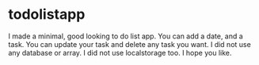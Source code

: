 # todolistapp
I made a minimal, good looking to do list app.
You can add a date, and a task.
You can update your task and delete any task you want.
I did not use any database or array.
I did not use localstorage too.
I hope you like.
